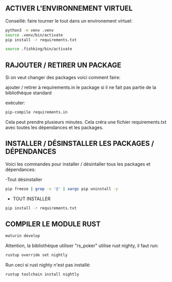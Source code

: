 ## ACTIVER L'ENVIRONNEMENT VIRTUEL

Conseillé: faire tourner le tout dans un environement virtuel:

```bash
python3 -m venv .venv
source .venv/bin/activate
pip install -r requirements.txt
```

```bash
source .fishking/bin/activate
```

## RAJOUTER / RETIRER UN PACKAGE

Si on veut changer des packages voici comment faire:

ajouter / retirer à requirements.in le package si il ne fait pas partie de la bibliothèque standard

exécuter:

```bash
pip-compile requirements.in
```

Cela peut prendre plusieurs minutes. Cela créra une fichier requirements.txt avec toutes les dépendances et les packages.

## INSTALLER / DÉSINSTALLER LES PACKAGES / DÉPENDANCES

Voici les commandes pour installer / désintaller tous les packages et dépendances:

-Tout désinstaller

```bash
pip freeze | grep -v '@' | xargs pip uninstall -y
```

-   TOUT INSTALLER

```bash
pip install -r requirements.txt
```

## COMPILER LE MODULE RUST

```bash
maturin develop
```

Attention, la bibliothèque utiliser "rs_poker" utilise rust nighty, il faut run:

```bash
rustup override set nightly
```

Run ceci si rust nighty n'est pas installé:

```bash
rustup toolchain install nightly
```
